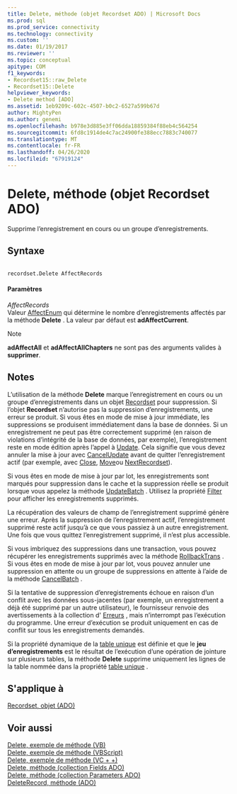 ```yaml
---
title: Delete, méthode (objet Recordset ADO) | Microsoft Docs
ms.prod: sql
ms.prod_service: connectivity
ms.technology: connectivity
ms.custom: ''
ms.date: 01/19/2017
ms.reviewer: ''
ms.topic: conceptual
apitype: COM
f1_keywords:
- Recordset15::raw_Delete
- Recordset15::Delete
helpviewer_keywords:
- Delete method [ADO]
ms.assetid: 1eb9209c-602c-4507-b0c2-6527a599b67d
author: MightyPen
ms.author: genemi
ms.openlocfilehash: b978e3d885e3ff06dda18859384f88eb4c564254
ms.sourcegitcommit: 6fd8c1914de4c7ac24900fe388ecc7883c740077
ms.translationtype: MT
ms.contentlocale: fr-FR
ms.lasthandoff: 04/26/2020
ms.locfileid: "67919124"
---
```

# <a name="delete-method-ado-recordset"></a>Delete, méthode (objet Recordset ADO)
Supprime l’enregistrement en cours ou un groupe d’enregistrements.  
  
## <a name="syntax"></a>Syntaxe  
  
```  
  
recordset.Delete AffectRecords  
```  
  
#### <a name="parameters"></a>Paramètres  
 *AffectRecords*  
 Valeur [AffectEnum](../../../ado/reference/ado-api/affectenum.md) qui détermine le nombre d’enregistrements affectés par la méthode **Delete** . La valeur par défaut est **adAffectCurrent**.  
  
> [!NOTE]
>  **adAffectAll** et **adAffectAllChapters** ne sont pas des arguments valides à **supprimer**.  
  
## <a name="remarks"></a>Notes  
 L’utilisation de la méthode **Delete** marque l’enregistrement en cours ou un groupe d’enregistrements dans un objet [Recordset](../../../ado/reference/ado-api/recordset-object-ado.md) pour suppression. Si l’objet **Recordset** n’autorise pas la suppression d’enregistrements, une erreur se produit. Si vous êtes en mode de mise à jour immédiate, les suppressions se produisent immédiatement dans la base de données. Si un enregistrement ne peut pas être correctement supprimé (en raison de violations d’intégrité de la base de données, par exemple), l’enregistrement reste en mode édition après l’appel à [Update](../../../ado/reference/ado-api/update-method.md). Cela signifie que vous devez annuler la mise à jour avec [CancelUpdate](../../../ado/reference/ado-api/cancelupdate-method-ado.md) avant de quitter l’enregistrement actif (par exemple, avec [Close](../../../ado/reference/ado-api/close-method-ado.md), [Move](../../../ado/reference/ado-api/move-method-ado.md)ou [NextRecordset](../../../ado/reference/ado-api/nextrecordset-method-ado.md)).  
  
 Si vous êtes en mode de mise à jour par lot, les enregistrements sont marqués pour suppression dans le cache et la suppression réelle se produit lorsque vous appelez la méthode [UpdateBatch](../../../ado/reference/ado-api/updatebatch-method.md) . Utilisez la propriété [Filter](../../../ado/reference/ado-api/filter-property.md) pour afficher les enregistrements supprimés.  
  
 La récupération des valeurs de champ de l’enregistrement supprimé génère une erreur. Après la suppression de l’enregistrement actif, l’enregistrement supprimé reste actif jusqu’à ce que vous passiez à un autre enregistrement. Une fois que vous quittez l’enregistrement supprimé, il n’est plus accessible.  
  
 Si vous imbriquez des suppressions dans une transaction, vous pouvez récupérer les enregistrements supprimés avec la méthode [RollbackTrans](../../../ado/reference/ado-api/begintrans-committrans-and-rollbacktrans-methods-ado.md) . Si vous êtes en mode de mise à jour par lot, vous pouvez annuler une suppression en attente ou un groupe de suppressions en attente à l’aide de la méthode [CancelBatch](../../../ado/reference/ado-api/cancelbatch-method-ado.md) .  
  
 Si la tentative de suppression d’enregistrements échoue en raison d’un conflit avec les données sous-jacentes (par exemple, un enregistrement a déjà été supprimé par un autre utilisateur), le fournisseur renvoie des avertissements à la collection d' [Erreurs](../../../ado/reference/ado-api/errors-collection-ado.md) , mais n’interrompt pas l’exécution du programme. Une erreur d’exécution se produit uniquement en cas de conflit sur tous les enregistrements demandés.  
  
 Si la propriété dynamique de la [table unique](../../../ado/reference/ado-api/unique-table-unique-schema-unique-catalog-properties-dynamic-ado.md) est définie et que le **jeu d’enregistrements** est le résultat de l’exécution d’une opération de jointure sur plusieurs tables, la méthode **Delete** supprime uniquement les lignes de la table nommée dans la propriété [table unique](../../../ado/reference/ado-api/unique-table-unique-schema-unique-catalog-properties-dynamic-ado.md) .  
  
## <a name="applies-to"></a>S'applique à  
 [Recordset, objet (ADO)](../../../ado/reference/ado-api/recordset-object-ado.md)  
  
## <a name="see-also"></a>Voir aussi  
 [Delete, exemple de méthode (VB)](../../../ado/reference/ado-api/delete-method-example-vb.md)   
 [Delete, exemple de méthode (VBScript)](../../../ado/reference/ado-api/delete-method-example-vbscript.md)   
 [Delete, exemple de méthode (VC + +)](../../../ado/reference/ado-api/delete-method-example-vc.md)   
 [Delete, méthode (collection Fields ADO)](../../../ado/reference/ado-api/delete-method-ado-fields-collection.md)   
 [Delete, méthode (collection Parameters ADO)](../../../ado/reference/ado-api/delete-method-ado-parameters-collection.md)   
 [DeleteRecord, méthode (ADO)](../../../ado/reference/ado-api/deleterecord-method-ado.md)
